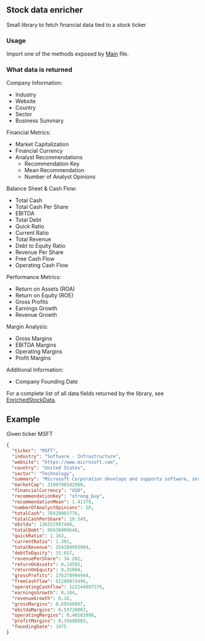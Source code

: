 ## Stock data enricher

Small library to fetch financial data tied to a stock ticker 

### Usage 
Import one of the methods exposed by [Main](src/main.py) file. 

### What data is returned
Company Information:
- Industry
- Website
- Country
- Sector
- Business Summary

Financial Metrics:
- Market Capitalization
- Financial Currency
- Analyst Recommendations
  - Recommendation Key
  - Mean Recommendation
  - Number of Analyst Opinions

Balance Sheet & Cash Flow:
- Total Cash
- Total Cash Per Share
- EBITDA
- Total Debt
- Quick Ratio
- Current Ratio
- Total Revenue
- Debt to Equity Ratio
- Revenue Per Share
- Free Cash Flow
- Operating Cash Flow

Performance Metrics:
- Return on Assets (ROA)
- Return on Equity (ROE)
- Gross Profits
- Earnings Growth
- Revenue Growth

Margin Analysis:
- Gross Margins
- EBITDA Margins
- Operating Margins
- Profit Margins

Additional Information:
- Company Founding Date

For a complete list of all data fields returned by the library, see [EnrichedStockData](src/app/model/enriched_stock_data.py).

## Example 
Given ticker MSFT
```json
{
  "ticker": "MSFT",
  "industry": "Software - Infrastructure",
  "website": "https://www.microsoft.com",
  "country": "United States",
  "sector": "Technology",
  "summary": "Microsoft Corporation develops and supports software, services, devices and solutions worldwide. The Productivity and Business Processes segment offers office, exchange, SharePoint, Microsoft Teams, office 365 Security and Compliance, Microsoft viva, and Microsoft 365 copilot; and office consumer services, such as Microsoft 365 consumer subscriptions, Office licensed on-premises, and other office services. This segment also provides LinkedIn; and dynamics business solutions, including Dynamics 365, a set of intelligent, cloud-based applications across ERP, CRM, power apps, and power automate; and on-premises ERP and CRM applications. The Intelligent Cloud segment offers server products and cloud services, such as azure and other cloud services; SQL and windows server, visual studio, system center, and related client access licenses, as well as nuance and GitHub; and enterprise services including enterprise support services, industry solutions, and nuance professional services. The More Personal Computing segment offers Windows, including windows OEM licensing and other non-volume licensing of the Windows operating system; Windows commercial comprising volume licensing of the Windows operating system, windows cloud services, and other Windows commercial offerings; patent licensing; and windows Internet of Things; and devices, such as surface, HoloLens, and PC accessories. Additionally, this segment provides gaming, which includes Xbox hardware and content, and first- and third-party content; Xbox game pass and other subscriptions, cloud gaming, advertising, third-party disc royalties, and other cloud services; and search and news advertising, which includes Bing, Microsoft News and Edge, and third-party affiliates. The company sells its products through OEMs, distributors, and resellers; and directly through digital marketplaces, online, and retail stores. The company was founded in 1975 and is headquartered in Redmond, Washington.",
  "marketCap": 3189786542080,
  "financialCurrency": "USD",
  "recommendationKey": "strong_buy",
  "recommendationMean": 1.41379,
  "numberOfAnalystOpinions": 50,
  "totalCash": 78429003776,
  "totalCashPerShare": 10.549,
  "ebitda": 136551997440,
  "totalDebt": 96838000640,
  "quickRatio": 1.163,
  "currentRatio": 1.301,
  "totalRevenue": 254189993984,
  "debtToEquity": 33.657,
  "revenuePerShare": 34.202,
  "returnOnAssets": 0.14592,
  "returnOnEquity": 0.35604,
  "grossProfits": 176278994944,
  "freeCashflow": 61280874496,
  "operatingCashflow": 122144997376,
  "earningsGrowth": 0.104,
  "revenueGrowth": 0.16,
  "grossMargins": 0.69348997,
  "ebitdaMargins": 0.53720003,
  "operatingMargins": 0.46583998,
  "profitMargins": 0.35608003,
  "foundingDate": 1975
}
```